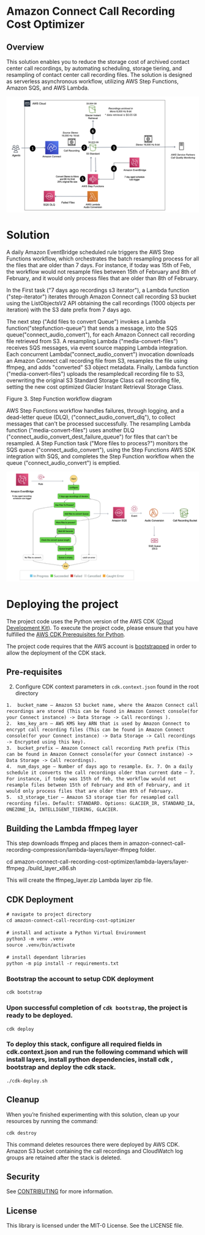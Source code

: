 # Amazon Connect Call Recording Cost Optimizer

## Overview

This solution enables you to reduce the storage cost of archived contact center call recordings, by automating scheduling, storage tiering, and resampling of contact center call recording files. The solution is designed as serverless asynchronous workflow, utilizing AWS Step Functions, Amazon SQS, and AWS Lambda. 


![Alt text](call-recordining-convert-arch-2.png?raw=true "Call Recording Conversion Solution")


# Solution
A daily Amazon EventBridge scheduled rule triggers the AWS Step Functions workflow, which orchestrates the batch resampling process for all the files that are older than 7 days. For instance, if today was 15th of Feb, the workflow would not resample files between 15th of February and 8th of February, and it would only process files that are older than 8th of February.

In the First task ("7 days ago recordings s3 iterator"), a Lambda function ("step-iterator") iterates through Amazon Connect call recording S3 bucket using the ListObjectsV2 API obtaining the call recordings (1000 objects per iteration) with the S3 date prefix from 7 days ago.

The next step ("Add files to convert Queue") invokes a Lambda function("stepfunction-queue") that sends a message, into the SQS queue("connect_audio_convert"), for each Amazon Connect call recording file retrieved from S3. A resampling Lambda ("media-convert-files") receives SQS messages, via event source mapping Lambda integration. Each concurrent Lambda("connect_audio_convert") invocation downloads an Amazon Connect call recording file from S3, resamples the file using ffmpeg, and adds "converted" S3 object metadata. Finally, Lambda function ("media-convert-files") uploads the resampledcall recording file to S3, overwriting the original S3 Standard Storage Class call recording file, setting the new cost optimized Glacier Instant Retrieval Storage Class. 

Figure 3. Step Function workflow diagram

AWS Step Functions workflow handles failures, through logging, and a dead-letter queue (DLQ), ("connect_audio_convert_dlq"), to collect messages that can't be processed successfully. The resampling Lambda function ("media-convert-files") uses another DLQ ("connect_audio_convert_dest_failure_queue") for files that can't be resampled. A Step Function task ("More files to process?") monitors the SQS queue ("connect_audio_convert"), using the Step Functions AWS SDK integration with SQS, and completes the Step Function workflow when the queue ("connect_audio_convert") is emptied.


![Alt text](call-recordining-convert-arch.png?raw=true "Call Recording Conversion Architecture Diagram")


# Deploying the project

The project code uses the Python version of the AWS CDK ([Cloud Development Kit](https://aws.amazon.com/cdk/)). To execute the project code, please ensure that you have fulfilled the [AWS CDK Prerequisites for Python](https://docs.aws.amazon.com/cdk/latest/guide/work-with-cdk-python.html).

The project code requires that the AWS account is [bootstrapped](https://docs.aws.amazon.com/de_de/cdk/latest/guide/bootstrapping.html) in order to allow the deployment of the CDK stack.

## Pre-requisites

2. Configure CDK context parameters in `cdk.context.json` found in the root directory

```
1.	bucket_name – Amazon S3 bucket name, where the Amazon Connect call recordings are stored (This can be found in Amazon Connect console(for your Connect instance) -> Data Storage -> Call recordings ).
2.	kms_key_arn – AWS KMS key ARN that is used by Amazon Connect to encrypt call recording files (This can be found in Amazon Connect console(for your Connect instance) -> Data Storage -> Call recordings -> Encrypted using this key).
3.	bucket_prefix – Amazon Connect call recording Path prefix (This can be found in Amazon Connect console(for your Connect instance) -> Data Storage -> Call recordings).
4.	num_days_age – Number of days ago to resample. Ex. 7. On a daily schedule it converts the call recordings older than current date – 7. For instance, if today was 15th of Feb, the workflow would not resample files between 15th of February and 8th of February, and it would only process files that are older than 8th of February.
5.	s3_storage_tier – Amazon S3 storage tier for resampled call recording files. Default: STANDARD. Options: GLACIER_IR, STANDARD_IA, ONEZONE_IA, INTELLIGENT_TIERING, GLACIER.

```
## Building the Lambda ffmpeg layer

This step downloads ffmpeg and places them in amazon-connect-call-recording-compression/lambda-layers/layer-ffmpeg folder.

cd amazon-connect-call-recording-cost-optimizer/lambda-layers/layer-ffmpeg
./build_layer_x86.sh

This will create the ffmpeg_layer.zip Lambda layer zip file.

## CDK Deployment

```
# navigate to project directory
cd amazon-connect-call-recording-cost-optimizer

# install and activate a Python Virtual Environment
python3 -m venv .venv
source .venv/bin/activate

# install dependant libraries
python -m pip install -r requirements.txt

```

### Bootstrap the account to setup CDK deployment

```
cdk bootstrap

```
### Upon successful completion of `cdk bootstrap`, the project is ready to be deployed.

```
cdk deploy 

```

### To deploy this stack, configure all required fields in cdk.context.json and run the following command which will install layers, install python dependencies, install cdk , bootstrap and deploy the cdk stack.

```
./cdk-deploy.sh

```


## Cleanup

When you’re finished experimenting with this solution, clean up your resources by running the command:

```
cdk destroy 

```

This command deletes resources there were deployed by AWS CDK. Amazon S3 bucket containing the call recordings and CloudWatch log groups are retained after the stack is deleted.

## Security

See [CONTRIBUTING](CONTRIBUTING.md#security-issue-notifications) for more information.

## License

This library is licensed under the MIT-0 License. See the LICENSE file.

